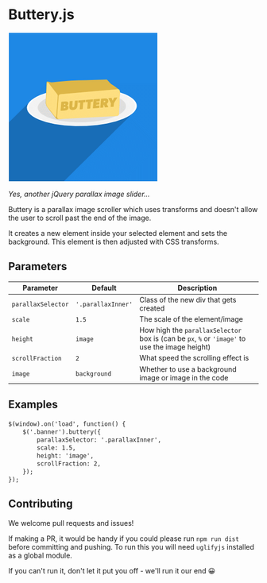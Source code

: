 # Buttery.js

<img src="assets/buttery.png" alt="buttery">

_Yes, another jQuery parallax image slider..._

Buttery is a parallax image scroller which uses transforms and doesn't allow the user to scroll past the end of the image.

It creates a new element inside your selected element and sets the background. This element is then adjusted with CSS transforms.

## Parameters

| Parameter | Default | Description |
|---|---|---|
| `parallaxSelector` | `'.parallaxInner'` | Class of the new div that gets created |
| `scale` | `1.5` | The scale of the element/image |
| `height` | `image` | How high the `parallaxSelector` box is (can be `px`, `%` or `'image'` to use the image height) |
| `scrollFraction` | `2` | What speed the scrolling effect is |
| `image` | `background` | Whether to use a background image or image in the code |

## Examples

```
$(window).on('load', function() {
	$('.banner').buttery({
		parallaxSelector: '.parallaxInner',
		scale: 1.5,
		height: 'image',
		scrollFraction: 2,
	});
});
```

## Contributing

We welcome pull requests and issues!

If making a PR, it would be handy if you could please run `npm run dist` before committing and pushing. To run this you will need `uglifyjs` installed as a global module.

If you can't run it, don't let it put you off - we'll run it our end 😀
